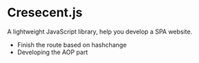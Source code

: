 # Cresecent.js
A lightweight JavaScript library, help you develop a SPA website.

+ Finish the route based on hashchange
+ Developing the AOP part
